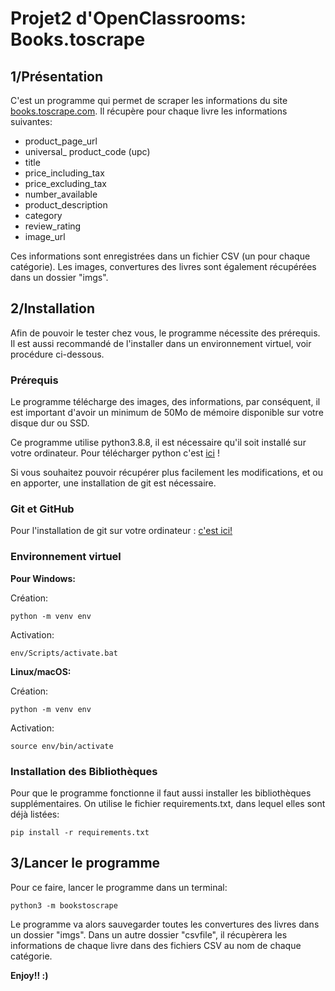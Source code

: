 # Projet2 d'OpenClassrooms: Books.toscrape

## 1/Présentation

C'est un programme qui permet de scraper les informations du site [books.toscrape.com](http://books.toscrape.com/). Il récupère pour chaque livre les informations suivantes:
- product_page_url
- universal_ product_code (upc)
- title
- price_including_tax
- price_excluding_tax
- number_available
- product_description
- category
- review_rating
- image_url

Ces informations sont enregistrées dans un fichier CSV (un pour chaque catégorie). Les images, convertures des livres sont également récupérées dans un dossier "imgs". 

## 2/Installation

Afin de pouvoir le tester chez vous, le programme nécessite des prérequis. Il est aussi recommandé de l'installer dans un environnement virtuel, voir procédure ci-dessous.

### Prérequis

Le programme télécharge des images, des informations, par conséquent, il est important d'avoir un minimum de 50Mo de mémoire disponible sur votre disque dur ou SSD.

Ce programme utilise python3.8.8, il est nécessaire qu'il soit installé sur votre ordinateur. Pour télécharger python c'est [ici](https://www.python.org/downloads/) !

Si vous souhaitez pouvoir récupérer plus facilement les modifications, et ou en apporter, une installation de git est nécessaire.

### Git et GitHub

Pour l'installation de git sur votre ordinateur : [c'est ici!](https://git-scm.com/book/fr/v2/D%C3%A9marrage-rapide-Installation-de-Git)


### Environnement virtuel

**Pour Windows:**

Création:
	
	python -m venv env
Activation:
	
	env/Scripts/activate.bat
	
**Linux/macOS:**

Création:
	
	python -m venv env
Activation:
	
	source env/bin/activate

### Installation des Bibliothèques

Pour que le programme fonctionne il faut aussi installer les bibliothèques supplémentaires. On utilise le fichier requirements.txt, dans lequel elles sont déjà listées:
	
	pip install -r requirements.txt

## 3/Lancer le programme

Pour ce faire, lancer le programme dans un terminal: 

	python3 -m bookstoscrape
	
Le programme va alors sauvegarder toutes les convertures des livres dans un dossier "imgs". Dans un autre dossier "csvfile", il récupèrera les informations de chaque livre dans des fichiers CSV au nom de chaque catégorie.


**Enjoy!! :)**
	



